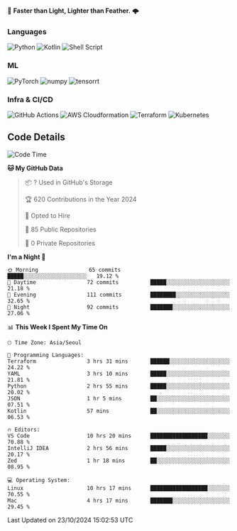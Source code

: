 :rocket: **Faster than Light, Lighter than Feather.** 🌩️


### Languages
![Python](https://img.shields.io/badge/python-3670A0?style=for-the-badge&logo=python&logoColor=ffdd54) ![Kotlin](https://img.shields.io/badge/kotlin-%237F52FF.svg?style=for-the-badge&logo=kotlin&logoColor=white) ![Shell Script](https://img.shields.io/badge/shell_script-%23121011.svg?style=for-the-badge&logo=gnu-bash&logoColor=white)


### ML
<img alt="PyTorch" src ="https://img.shields.io/badge/PyTorch-EE4C2C.svg?&style=for-the-badge&logo=PyTorch&logoColor=white"/> <img alt="numpy" src ="https://img.shields.io/badge/NumPy-013243.svg?&style=for-the-badge&logo=NumPy&logoColor=white"/> ![tensorrt](https://img.shields.io/badge/tensorrt_&_triton-000000.svg?style=for-the-badge&logo=nVIDIA&logoColor=green)


### Infra & CI/CD

![GitHub Actions](https://img.shields.io/badge/github%20actions-%232671E5.svg?style=for-the-badge&logo=githubactions&logoColor=white) ![AWS Cloudformation](https://img.shields.io/badge/AWS-%23FF9900.svg?style=for-the-badge&logo=amazonwebservices&logoColor=white) ![Terraform](https://img.shields.io/badge/terraform-%235835CC.svg?style=for-the-badge&logo=terraform&logoColor=white) ![Kubernetes](https://img.shields.io/badge/k3s-%23326ce5.svg?style=for-the-badge&logo=kubernetes&logoColor=white)


## Code Details

<!--START_SECTION:waka-->
![Code Time](http://img.shields.io/badge/Code%20Time-563%20hrs%2019%20mins-blue)

**🐱 My GitHub Data** 

> 📦 ? Used in GitHub's Storage 
 > 
> 🏆 620 Contributions in the Year 2024
 > 
> 💼 Opted to Hire
 > 
> 📜 85 Public Repositories 
 > 
> 🔑 0 Private Repositories 
 > 
**I'm a Night 🦉** 

```text
🌞 Morning                65 commits          █████░░░░░░░░░░░░░░░░░░░░   19.12 % 
🌆 Daytime                72 commits          █████░░░░░░░░░░░░░░░░░░░░   21.18 % 
🌃 Evening                111 commits         ████████░░░░░░░░░░░░░░░░░   32.65 % 
🌙 Night                  92 commits          ███████░░░░░░░░░░░░░░░░░░   27.06 % 
```


📊 **This Week I Spent My Time On** 

```text
🕑︎ Time Zone: Asia/Seoul

💬 Programming Languages: 
Terraform                3 hrs 31 mins       ██████░░░░░░░░░░░░░░░░░░░   24.22 % 
YAML                     3 hrs 10 mins       █████░░░░░░░░░░░░░░░░░░░░   21.81 % 
Python                   2 hrs 55 mins       █████░░░░░░░░░░░░░░░░░░░░   20.02 % 
JSON                     1 hr 5 mins         ██░░░░░░░░░░░░░░░░░░░░░░░   07.51 % 
Kotlin                   57 mins             ██░░░░░░░░░░░░░░░░░░░░░░░   06.53 % 

🔥 Editors: 
VS Code                  10 hrs 20 mins      ██████████████████░░░░░░░   70.88 % 
IntelliJ IDEA            2 hrs 56 mins       █████░░░░░░░░░░░░░░░░░░░░   20.17 % 
Zed                      1 hr 18 mins        ██░░░░░░░░░░░░░░░░░░░░░░░   08.95 % 

💻 Operating System: 
Linux                    10 hrs 17 mins      ██████████████████░░░░░░░   70.55 % 
Mac                      4 hrs 17 mins       ███████░░░░░░░░░░░░░░░░░░   29.45 % 
```


 Last Updated on 23/10/2024 15:02:53 UTC
<!--END_SECTION:waka-->
